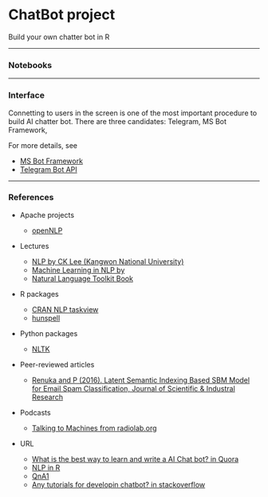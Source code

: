 # ChatBot project

Build your own chatter bot in R

-----

### Notebooks


-----    

### Interface

Connetting to users in the screen is one of the most important procedure to build AI chatter bot. 
There are three candidates: Telegram, MS Bot Framework, 

For more details, see 

- [MS Bot Framework](https://docs.botframework.com/en-us/csharp/builder/sdkreference/gettingstarted.html)
- [Telegram Bot API](https://core.telegram.org/bots/api)


-----

### References     

- Apache projects
    * [openNLP](http://opennlp.apache.org/)
  
  
- Lectures
    * [NLP by CK Lee (Kangwon National University)](http://cs.kangwon.ac.kr/~leeck/NLP/)
    * [Machine Learning in NLP by ](https://ufal.mff.cuni.cz/mlnlpr13)
    * [Natural Language Toolkit Book](http://www.nltk.org/book/)

- R packages
    * [CRAN NLP taskview](https://cran.r-project.org/web/views/NaturalLanguageProcessing.html)
    * [hunspell](https://cloud.r-project.org/web/packages/hunspell/vignettes/intro.html)
    
- Python packages
    * [NLTK](http://www.nltk.org/)

- Peer-reviewed articles
    * [Renuka and P (2016). Latent Semantic Indexing Based SBM Model for Email Spam Classification, Journal of Scientific & Industral Research](http://14.139.47.15/bitstream/123456789/28997/1/JSIR%2073%287%29%20437-442.pdf)

- Podcasts
    * [Talking to Machines from radiolab.org](http://www.radiolab.org/story/137407-talking-to-machines/)

- URL
    * [What is the best way to learn and write a AI Chat bot? in Quora](https://www.quora.com/What-is-the-best-way-to-learn-and-write-a-AI-Chat-bot)
    * [NLP in R](https://rpubs.com/lmullen/nlp-chapter)
    * [QnA1](http://www.gamasutra.com/view/feature/6305/beyond_fa%C3%A7ade_pattern_matching_.php)
    * [Any tutorials for developin chatbot? in stackoverflow](http://stackoverflow.com/questions/9706769/any-tutorials-for-developing-chatbots/9707402#9707402)
